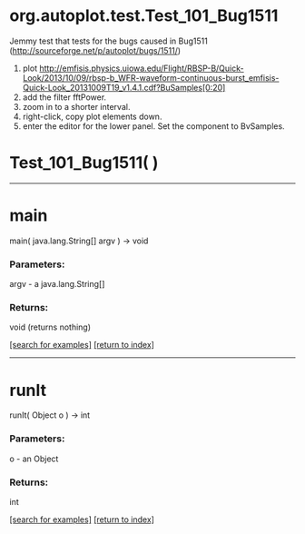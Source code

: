 # org.autoplot.test.Test_101_Bug1511

Jemmy test that tests for the bugs caused in Bug1511 (http://sourceforge.net/p/autoplot/bugs/1511/)

   1. plot http://emfisis.physics.uiowa.edu/Flight/RBSP-B/Quick-Look/2013/10/09/rbsp-b_WFR-waveform-continuous-burst_emfisis-Quick-Look_20131009T19_v1.4.1.cdf?BuSamples[0:20]
   2. add the filter fftPower.
   3. zoom in to a shorter interval.
   4. right-click, copy plot elements down.
   5. enter the editor for the lower panel. Set the component to BvSamples.

# Test_101_Bug1511( )


***
<a name="main"></a>
# main
main( java.lang.String[] argv ) &rarr; void



### Parameters:
argv - a java.lang.String[]

### Returns:
void (returns nothing)


<a href="https://github.com/autoplot/dev/search?q=main&unscoped_q=main">[search for examples]</a>
<a href="https://github.com/autoplot/documentation/blob/master/javadoc/index-all.md">[return to index]</a>

***
<a name="runIt"></a>
# runIt
runIt( Object o ) &rarr; int



### Parameters:
o - an Object

### Returns:
int


<a href="https://github.com/autoplot/dev/search?q=runIt&unscoped_q=runIt">[search for examples]</a>
<a href="https://github.com/autoplot/documentation/blob/master/javadoc/index-all.md">[return to index]</a>

